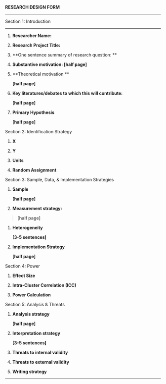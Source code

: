 **RESEARCH DESIGN FORM**

  ------------------------------------------------------------------------------------------------------------------------------------------------------------------------------------------------------------------------------------------------------------------------------------------------------
  Section 1: Introduction
  ---------------------------------------------------------------- -------------------------------------------------------------------------------------------------------------------------------------------------------------------------------------------------------------------------------------
  1.  **Researcher Name:**

  1.  **Research Project Title:**
  

  1.  **One sentence summary of research question: **

  1.  **Substantive motivation: \[half page\]**

  1.  **Theoretical motivation **

      **\[half page\]**

  1.  **Key literatures/debates to which this will contribute:**

      **\[half page\]**

  1.  **Primary Hypothesis**

      **\[half page\]**

  Section 2: Identification Strategy

  1.  **X**

  1.  **Y**

  1.  **Units**

  1.  **Random Assignment**

  Section 3: Sample, Data, & Implementation Strategies

  1.  **Sample**

      **\[half page\]**

  1.  **Measurement strategy:**

  > **\[half page\]**

  1.  **Heterogeneity**

      **\[3-5 sentences\]**

  1.  **Implementation Strategy**

      **\[half page\]**

  Section 4: Power

  1.  **Effect Size**

  1.  **Intra-Cluster Correlation (ICC)**

  1.  **Power Calculation**

  Section 5: Analysis & Threats

  1.  **Analysis strategy**

      **\[half page\]**

  1.  **Interpretation strategy**

      **\[3-5 sentences\]**

  1.  **Threats to internal validity**

  1.  **Threats to external validity**

  1.  **Writing strategy**

  ------------------------------------------------------------------------------------------------------------------------------------------------------------------------------------------------------------------------------------------------------------------------------------------------------


